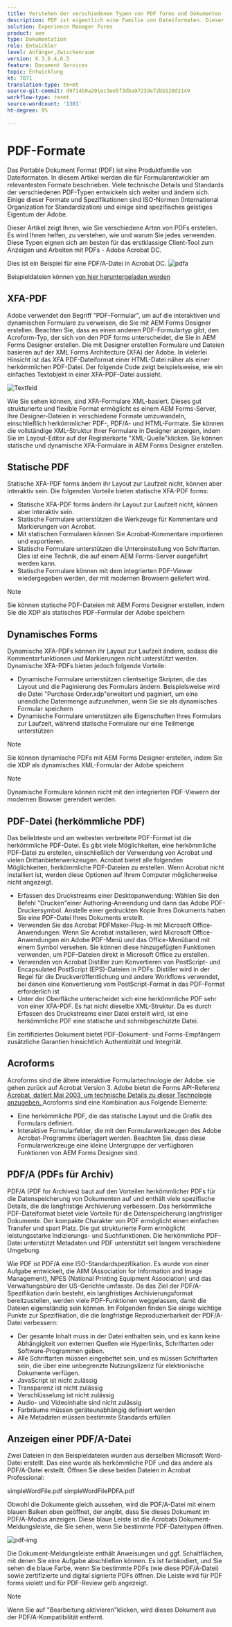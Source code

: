 ```yaml
---
title: Verstehen der verschiedenen Typen von PDF forms und Dokumenten
description: PDF ist eigentlich eine Familie von Dateiformaten. Dieser Artikel beschreibt die Typen von PDFs, die für Formularentwickler wichtig und relevant sind.
solution: Experience Manager Forms
product: aem
type: Dokumentation
role: Entwickler
level: Anfänger,Zwischenraum
version: 6.3,6.4,6.5
feature: Document Services
topic: Entwicklung
kt: 7071
translation-type: tm+mt
source-git-commit: d9714b9a291ec3ee5f3dba9723de72bb120d2149
workflow-type: tm+mt
source-wordcount: '1301'
ht-degree: 0%

---
```



# PDF-Formate

Das Portable Dokument Format (PDF) ist eine Produktfamilie von Dateiformaten. In diesem Artikel werden die für Formularentwickler am relevantesten Formate beschrieben. Viele technische Details und Standards der verschiedenen PDF-Typen entwickeln sich weiter und ändern sich. Einige dieser Formate und Spezifikationen sind ISO-Normen (International Organization for Standardization) und einige sind spezifisches geistiges Eigentum der Adobe.

Dieser Artikel zeigt Ihnen, wie Sie verschiedene Arten von PDFs erstellen. Es wird Ihnen helfen, zu verstehen, wie und warum Sie jedes verwenden. Diese Typen eignen sich am besten für das erstklassige Client-Tool zum Anzeigen und Arbeiten mit PDFs - Adobe Acrobat DC.

Dies ist ein Beispiel für eine PDF/A-Datei in Acrobat DC.
![pdfa](assets/pdfa-file-in-acrobat.png)

Beispieldateien können [von hier heruntergeladen werden](assets/pdf-file-types.zip)

## XFA-PDF

Adobe verwendet den Begriff &quot;PDF-Formular&quot;, um auf die interaktiven und dynamischen Formulare zu verweisen, die Sie mit AEM Forms Designer erstellen. Beachten Sie, dass es einen anderen PDF-Formulartyp gibt, den Acroform-Typ, der sich von den PDF forms unterscheidet, die Sie in AEM Forms Designer erstellen. Die mit Designer erstellten Formulare und Dateien basieren auf der XML Forms Architecture (XFA) der Adobe. In vielerlei Hinsicht ist das XFA PDF-Dateiformat einer HTML-Datei näher als einer herkömmlichen PDF-Datei. Der folgende Code zeigt beispielsweise, wie ein einfaches Textobjekt in einer XFA-PDF-Datei aussieht.

![Textfeld](assets/text-field.JPG)

Wie Sie sehen können, sind XFA-Formulare XML-basiert. Dieses gut strukturierte und flexible Format ermöglicht es einem AEM Forms-Server, Ihre Designer-Dateien in verschiedene Formate umzuwandeln, einschließlich herkömmlicher PDF-, PDF/A- und HTML-Formate. Sie können die vollständige XML-Struktur Ihrer Formulare in Designer anzeigen, indem Sie im Layout-Editor auf der Registerkarte &quot;XML-Quelle&quot;klicken. Sie können statische und dynamische XFA-Formulare in AEM Forms Designer erstellen.

## Statische PDF

Statische XFA-PDF forms ändern ihr Layout zur Laufzeit nicht, können aber interaktiv sein. Die folgenden Vorteile bieten statische XFA-PDF forms:

* Statische XFA-PDF forms ändern ihr Layout zur Laufzeit nicht, können aber interaktiv sein.
* Statische Formulare unterstützen die Werkzeuge für Kommentare und Markierungen von Acrobat.
* Mit statischen Formularen können Sie Acrobat-Kommentare importieren und exportieren.
* Statische Formulare unterstützen die Untereinstellung von Schriftarten. Dies ist eine Technik, die auf einem AEM Forms-Server ausgeführt werden kann.
* Statische Formulare können mit dem integrierten PDF-Viewer wiedergegeben werden, der mit modernen Browsern geliefert wird.

>[!NOTE]
> Sie können statische PDF-Dateien mit AEM Forms Designer erstellen, indem Sie die XDP als statisches PDF-Formular der Adobe speichern

## Dynamisches Forms

Dynamische XFA-PDFs können ihr Layout zur Laufzeit ändern, sodass die Kommentarfunktionen und Markierungen nicht unterstützt werden. Dynamische XFA-PDFs bieten jedoch folgende Vorteile:

* Dynamische Formulare unterstützen clientseitige Skripten, die das Layout und die Paginierung des Formulars ändern. Beispielsweise wird die Datei &quot;Purchase Order.xdp&quot;erweitert und paginiert, um eine unendliche Datenmenge aufzunehmen, wenn Sie sie als dynamisches Formular speichern
* Dynamische Formulare unterstützen alle Eigenschaften Ihres Formulars zur Laufzeit, während statische Formulare nur eine Teilmenge unterstützen


>[!NOTE]
> Sie können dynamische PDFs mit AEM Forms Designer erstellen, indem Sie die XDP als dynamisches XML-Formular der Adobe speichern

>[!NOTE]
> Dynamische Formulare können nicht mit den integrierten PDF-Viewern der modernen Browser gerendert werden.


## PDF-Datei (herkömmliche PDF)

Das beliebteste und am weitesten verbreitete PDF-Format ist die herkömmliche PDF-Datei. Es gibt viele Möglichkeiten, eine herkömmliche PDF-Datei zu erstellen, einschließlich der Verwendung von Acrobat und vielen Drittanbieterwerkzeugen. Acrobat bietet alle folgenden Möglichkeiten, herkömmliche PDF-Dateien zu erstellen. Wenn Acrobat nicht installiert ist, werden diese Optionen auf Ihrem Computer möglicherweise nicht angezeigt.

* Erfassen des Druckstreams einer Desktopanwendung: Wählen Sie den Befehl &quot;Drucken&quot;einer Authoring-Anwendung und dann das Adobe PDF-Druckersymbol. Anstelle einer gedruckten Kopie Ihres Dokuments haben Sie eine PDF-Datei Ihres Dokuments erstellt.
* Verwenden Sie das Acrobat PDFMaker-Plug-In mit Microsoft Office-Anwendungen: Wenn Sie Acrobat installieren, wird Microsoft Office-Anwendungen ein Adobe PDF-Menü und das Office-Menüband mit einem Symbol versehen. Sie können diese hinzugefügten Funktionen verwenden, um PDF-Dateien direkt in Microsoft Office zu erstellen.
* Verwenden von Acrobat Distiller zum Konvertieren von PostScript- und Encapsulated PostScript (EPS)-Dateien in PDFs: Distiller wird in der Regel für die Druckveröffentlichung und andere Workflows verwendet, bei denen eine Konvertierung vom PostScript-Format in das PDF-Format erforderlich ist
* Unter der Oberfläche unterscheidet sich eine herkömmliche PDF sehr von einer XFA-PDF. Es hat nicht dieselbe XML-Struktur. Da es durch Erfassen des Druckstreams einer Datei erstellt wird, ist eine herkömmliche PDF eine statische und schreibgeschützte Datei.

Ein zertifiziertes Dokument bietet PDF-Dokument- und Forms-Empfängern zusätzliche Garantien hinsichtlich Authentizität und Integrität.

## Acroforms

Acroforms sind die ältere interaktive Formulartechnologie der Adobe. sie gehen zurück auf Acrobat Version 3. Adobe bietet die Forms API-Referenz [Acrobat, datiert Mai 2003, um technische Details zu dieser Technologie anzugeben. ](assets/FormsAPIReference.pdf) Acroforms sind eine Kombination aus
Folgende Elemente:

* Eine herkömmliche PDF, die das statische Layout und die Grafik des Formulars definiert.
* Interaktive Formularfelder, die mit den Formularwerkzeugen des Adobe Acrobat-Programms überlagert werden. Beachten Sie, dass diese Formularwerkzeuge eine kleine Untergruppe der verfügbaren Funktionen von AEM Forms Designer sind.

## PDF/A (PDFs für Archiv)

PDF/A (PDF for Archives) baut auf den Vorteilen herkömmlicher PDFs für die Datenspeicherung von Dokumenten auf und enthält viele spezifische Details, die die langfristige Archivierung verbessern. Das herkömmliche PDF-Dateiformat bietet viele Vorteile für die Datenspeicherung langfristiger Dokumente. Der kompakte Charakter von PDF ermöglicht einen einfachen Transfer und spart Platz. Die gut strukturierte Form ermöglicht leistungsstarke Indizierungs- und Suchfunktionen. Die herkömmliche PDF-Datei unterstützt Metadaten und PDF unterstützt seit langem verschiedene Umgebung.

Wie PDF ist PDF/A eine ISO-Standardspezifikation. Es wurde von einer Aufgabe entwickelt, die AIIM (Association for Information and Image Management), NPES (National Printing Equipment Association) und das Verwaltungsbüro der US-Gerichte umfasste. Da das Ziel der PDF/A-Spezifikation darin besteht, ein langfristiges Archivierungsformat bereitzustellen, werden viele PDF-Funktionen weggelassen, damit die Dateien eigenständig sein können. Im Folgenden finden Sie einige wichtige Punkte zur Spezifikation, die die langfristige Reproduzierbarkeit der PDF/A-Datei verbessern:

* Der gesamte Inhalt muss in der Datei enthalten sein, und es kann keine Abhängigkeit von externen Quellen wie Hyperlinks, Schriftarten oder Software-Programmen geben.
* Alle Schriftarten müssen eingebettet sein, und es müssen Schriftarten sein, die über eine unbegrenzte Nutzungslizenz für elektronische Dokumente verfügen.
* JavaScript ist nicht zulässig
* Transparenz ist nicht zulässig
* Verschlüsselung ist nicht zulässig
* Audio- und Videoinhalte sind nicht zulässig
* Farbräume müssen geräteunabhängig definiert werden
* Alle Metadaten müssen bestimmte Standards erfüllen

## Anzeigen einer PDF/A-Datei

Zwei Dateien in den Beispieldateien wurden aus derselben Microsoft Word-Datei erstellt. Das eine wurde als herkömmliche PDF und das andere als PDF/A-Datei erstellt. Öffnen Sie diese beiden Dateien in Acrobat Professional:

simpleWordFile.pdf
simpleWordFilePDFA.pdf

Obwohl die Dokumente gleich aussehen, wird die PDF/A-Datei mit einem blauen Balken oben geöffnet, der angibt, dass Sie dieses Dokument im PDF/A-Modus anzeigen. Diese blaue Leiste ist die Acrobats Dokument-Meldungsleiste, die Sie sehen, wenn Sie bestimmte PDF-Dateitypen öffnen.

![pdf-img](assets/pdfa-message.png)

Die Dokument-Meldungsleiste enthält Anweisungen und ggf. Schaltflächen, mit denen Sie eine Aufgabe abschließen können. Es ist farbkodiert, und Sie sehen die blaue Farbe, wenn Sie bestimmte PDFs (wie diese PDF/A-Datei) sowie zertifizierte und digital signierte PDFs öffnen. Die Leiste wird für PDF forms violett und für PDF-Review gelb angezeigt.

>[!NOTE]
> Wenn Sie auf &quot;Bearbeitung aktivieren&quot;klicken, wird dieses Dokument aus der PDF/A-Kompatibilität entfernt.





